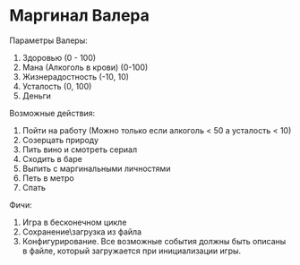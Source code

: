 # Маргинал Валера
Параметры Валеры:
1. Здоровью (0 - 100)
2. Мана (Алкоголь в крови) (0-100)
3. Жизнерадостность (-10, 10)
4. Усталость (0, 100)
5. Деньги

Возможные действия:
1. Пойти на работу (Можно только если алкоголь < 50 а усталость < 10)
2. Созерцать природу
3. Пить вино и смотреть сериал
4. Сходить в баре
5. Выпить с маргинальными личностями
6. Петь в метро
7. Спать

Фичи:
1. Игра в бесконечном цикле
2. Сохранение\загрузка из файла
3. Конфигурирование. Все возможные события должны быть описаны в файле, который загружается при инициализации игры.
